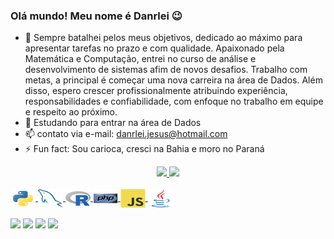 ### Olá mundo! Meu nome é Danrlei 😉

- 🔭 Sempre batalhei pelos meus objetivos, dedicado ao máximo para apresentar tarefas no prazo e com qualidade. Apaixonado pela Matemática e Computação, entrei no curso de análise e desenvolvimento de sistemas afim de novos desafios. Trabalho com metas, a principal é começar uma nova carreira na área de Dados. Além disso, espero crescer profissionalmente atribuindo experiência, responsabilidades e confiabilidade, com enfoque no trabalho em equipe e respeito ao próximo.
- 🌱 Estudando para entrar na área de Dados 
- 📫 contato via e-mail: danrlei.jesus@hotmail.com
- ⚡ Fun fact: Sou carioca, cresci na Bahia e moro no Paraná 

<div align="center">
  <a href="https://github.com/danoliver1792">
  <img height="180em" src="https://github-readme-stats.vercel.app/api?username=danoliver1792&show_icons=true&theme=dark&include_all_commits=true&count_private=true"/>
  <img height="180em" src="https://github-readme-stats.vercel.app/api/top-langs/?username=danoliver1792&layout=compact&langs_count=7&theme=dark"/>
</div>
  
<div style="display: inline_block"><br>
  <img align="center" alt="dan-Ts" height="30" width="40" src="https://raw.githubusercontent.com/devicons/devicon/master/icons/python/python-original.svg">
  <img align="center" alt="dan-Js" height="30" width="40" src="https://raw.githubusercontent.com/devicons/devicon/master/icons/mysql/mysql-plain.svg">
  <img align="center" alt="dan-HTML" height="30" width="40" src="https://raw.githubusercontent.com/devicons/devicon/master/icons/r/r-original.svg">
  <img align="center" alt="dan-CSS" height="30" width="40" src="https://raw.githubusercontent.com/devicons/devicon/master/icons/php/php-original.svg">
  <img align="center" alt="dan-React" height="30" width="40" src="https://raw.githubusercontent.com/devicons/devicon/master/icons/javascript/javascript-original.svg">
  <img align="center" alt="dan-HTML" height="30" width="40" src="https://raw.githubusercontent.com/devicons/devicon/master/icons/java/java-original.svg">
</div> </br>
  
<div>
  <a href = "mailto:danrleioliveira1792@gmail.com"><img src="https://img.shields.io/badge/-Gmail-%23333?style=for-the-badge&logo=gmail&logoColor=white" target="_blank"></a>
  <a href="https://www.linkedin.com/in/danrlei-de-oliveira-jesus-536155205/" target="_blank"><img src="https://img.shields.io/badge/-LinkedIn-%230077B5?style=for-the-badge&logo=linkedin&logoColor=white" target="_blank"></a>   
  <a href="https://www.instagram.com/dan.oliveira_1792/" target="_blank"><img src="https://img.shields.io/badge/-Instagram-%23E4405F?style=for-the-badge&logo=instagram&logoColor=white" target="_blank"></a>
  <a href="https://wa.me/5541989025568" target="_blank"><img src="https://img.shields.io/badge/WhatsApp-25D366?style=for-the-badge&logo=whatsapp&logoColor=white" target="_blank"></a>
</div>

